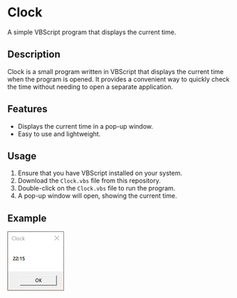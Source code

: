 # Clock

A simple VBScript program that displays the current time.

## Description

Clock is a small program written in VBScript that displays the current time when the program is opened. It provides a convenient way to quickly check the time without needing to open a separate application.

## Features

- Displays the current time in a pop-up window.
- Easy to use and lightweight.

## Usage

1. Ensure that you have VBScript installed on your system.
2. Download the `Clock.vbs` file from this repository.
3. Double-click on the `Clock.vbs` file to run the program.
4. A pop-up window will open, showing the current time.

## Example

![plot](./exampleimage.png)
